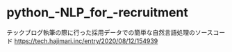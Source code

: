 # python_-NLP_for_-recruitment
テックブログ執筆の際に行った採用データでの簡単な自然言語処理のソースコード
https://tech.hajimari.inc/entry/2020/08/12/154939
